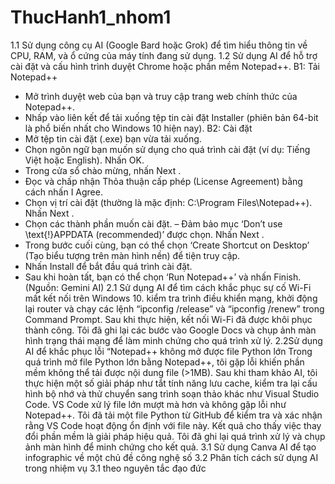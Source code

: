 # ThucHanh1_nhom1
1.1  Sử dụng công cụ AI (Google Bard hoặc Grok) để tìm hiểu thông tin về CPU, RAM, và ổ cứng của máy tính đang sử dụng.
1.2 Sử dụng AI để hỗ trợ cài đặt và cấu hình trình duyệt Chrome hoặc phần mềm Notepad++.
B1: Tải Notepad++
- Mở trình duyệt web của bạn và truy cập trang web chính thức của Notepad++.
- Nhấp vào liên kết để tải xuống tệp tin cài đặt Installer (phiên bản 64-bit là phổ biến nhất cho Windows 10 hiện nay).
B2:  Cài đặt
- Mở tệp tin cài đặt (.exe) bạn vừa tải xuống.
- Chọn ngôn ngữ bạn muốn sử dụng cho quá trình cài đặt (ví dụ: Tiếng Việt hoặc English). Nhấn OK.
- Trong cửa sổ chào mừng, nhấn Next .
- Đọc và chấp nhận Thỏa thuận cấp phép (License Agreement) bằng cách nhấn I Agree.
- Chọn vị trí cài đặt (thường là mặc định: C:\Program Files\Notepad++). Nhấn Next .
- Chọn các thành phần muốn cài đặt. – Đảm bảo mục ‘Don’t use \text{!}APPDATA (recommended)’ được chọn. Nhấn Next .
- Trong bước cuối cùng, bạn có thể chọn ‘Create Shortcut on Desktop’ (Tạo biểu tượng trên màn hình nền) để tiện truy cập.
- Nhấn Install để bắt đầu quá trình cài đặt.
- Sau khi hoàn tất, bạn có thể chọn ‘Run Notepad++’ và nhấn Finish.
(Nguồn: Gemini AI)
2.1 Sử dụng AI để tìm cách khắc phục sự cố Wi-Fi mất kết nối trên Windows 10.
kiểm tra trình điều khiển mạng, khởi động lại router và chạy các lệnh “ipconfig /release” và “ipconfig /renew” trong Command Prompt. Sau khi thực hiện, kết nối Wi-Fi đã được khôi phục thành công. Tôi đã ghi lại các bước vào Google Docs và chụp ảnh màn hình trạng thái mạng để làm minh chứng cho quá trình xử lý.
2.2Sử dụng AI để khắc phục lỗi “Notepad++ không mở được file Python lớn
Trong quá trình mở file Python lớn bằng Notepad++, tôi gặp lỗi khiến phần mềm không thể tải được nội dung file (>1MB). Sau khi tham khảo AI, tôi thực hiện một số giải pháp như tắt tính năng lưu cache, kiểm tra lại cấu hình bộ nhớ và thử chuyển sang trình soạn thảo khác như Visual Studio Code. VS Code xử lý file lớn mượt mà hơn và không gặp lỗi như Notepad++. Tôi đã tải một file Python từ GitHub để kiểm tra và xác nhận rằng VS Code hoạt động ổn định với file này. Kết quả cho thấy việc thay đổi phần mềm là giải pháp hiệu quả. Tôi đã ghi lại quá trình xử lý và chụp ảnh màn hình để minh chứng cho kết quả.
3.1 Sử dụng Canva AI để tạo infographic về một chủ đề công nghệ số
3.2 Phân tích cách sử dụng AI trong nhiệm vụ 3.1 theo nguyên tắc đạo đức

